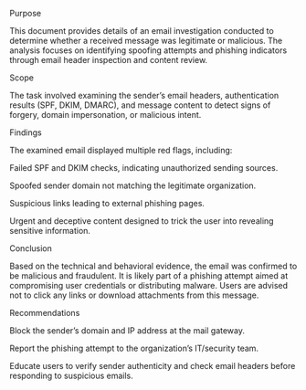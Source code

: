 Purpose

This document provides details of an email investigation conducted to determine whether a received message was legitimate or malicious. The analysis focuses on identifying spoofing attempts and phishing indicators through email header inspection and content review.

Scope

The task involved examining the sender’s email headers, authentication results (SPF, DKIM, DMARC), and message content to detect signs of forgery, domain impersonation, or malicious intent.

Findings

The examined email displayed multiple red flags, including:

Failed SPF and DKIM checks, indicating unauthorized sending sources.

Spoofed sender domain not matching the legitimate organization.

Suspicious links leading to external phishing pages.

Urgent and deceptive content designed to trick the user into revealing sensitive information.

Conclusion

Based on the technical and behavioral evidence, the email was confirmed to be malicious and fraudulent. It is likely part of a phishing attempt aimed at compromising user credentials or distributing malware. Users are advised not to click any links or download attachments from this message.

Recommendations

Block the sender’s domain and IP address at the mail gateway.

Report the phishing attempt to the organization’s IT/security team.

Educate users to verify sender authenticity and check email headers before responding to suspicious emails.
